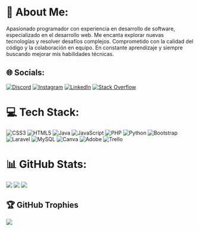 # 💫 About Me:
Apasionado programador con experiencia en desarrollo de software, especializado en el desarrollo web. Me encanta explorar nuevas tecnologías y resolver desafíos complejos. Comprometido con la calidad del código y la colaboración en equipo. En constante aprendizaje y siempre buscando mejorar mis habilidades técnicas.


## 🌐 Socials:
[![Discord](https://img.shields.io/badge/Discord-%237289DA.svg?logo=discord&logoColor=white)](https://discord.gg/Matteuz) [![Instagram](https://img.shields.io/badge/Instagram-%23E4405F.svg?logo=Instagram&logoColor=white)](https://instagram.com/matteuz_n) [![LinkedIn](https://img.shields.io/badge/LinkedIn-%230077B5.svg?logo=linkedin&logoColor=white)](https://linkedin.com/in/nunes-araujo-ivan-mateus) [![Stack Overflow](https://img.shields.io/badge/-Stackoverflow-FE7A16?logo=stack-overflow&logoColor=white)](https://stackoverflow.com/users/Mattteuz) 

# 💻 Tech Stack:
![CSS3](https://img.shields.io/badge/css3-%231572B6.svg?style=for-the-badge&logo=css3&logoColor=white) ![HTML5](https://img.shields.io/badge/html5-%23E34F26.svg?style=for-the-badge&logo=html5&logoColor=white) ![Java](https://img.shields.io/badge/java-%23ED8B00.svg?style=for-the-badge&logo=openjdk&logoColor=white) ![JavaScript](https://img.shields.io/badge/javascript-%23323330.svg?style=for-the-badge&logo=javascript&logoColor=%23F7DF1E) ![PHP](https://img.shields.io/badge/php-%23777BB4.svg?style=for-the-badge&logo=php&logoColor=white) ![Python](https://img.shields.io/badge/python-3670A0?style=for-the-badge&logo=python&logoColor=ffdd54) ![Bootstrap](https://img.shields.io/badge/bootstrap-%238511FA.svg?style=for-the-badge&logo=bootstrap&logoColor=white) ![Laravel](https://img.shields.io/badge/laravel-%23FF2D20.svg?style=for-the-badge&logo=laravel&logoColor=white) ![MySQL](https://img.shields.io/badge/mysql-%2300000f.svg?style=for-the-badge&logo=mysql&logoColor=white) ![Canva](https://img.shields.io/badge/Canva-%2300C4CC.svg?style=for-the-badge&logo=Canva&logoColor=white) ![Adobe](https://img.shields.io/badge/adobe-%23FF0000.svg?style=for-the-badge&logo=adobe&logoColor=white) ![Trello](https://img.shields.io/badge/Trello-%23026AA7.svg?style=for-the-badge&logo=Trello&logoColor=white)
# 📊 GitHub Stats:
![](https://github-readme-stats.vercel.app/api?username=MateusNunesAraujo&theme=tokyonight&hide_border=false&include_all_commits=false&count_private=false)
![](https://github-readme-streak-stats.herokuapp.com/?user=MateusNunesAraujo&theme=tokyonight&hide_border=false)
![](https://github-readme-stats.vercel.app/api/top-langs/?username=MateusNunesAraujo&theme=tokyonight&hide_border=false&include_all_commits=false&count_private=false&layout=compact)

## 🏆 GitHub Trophies
![](https://github-profile-trophy.vercel.app/?username=MateusNunesAraujo&theme=tokyonight&no-frame=false&no-bg=true&margin-w=4)


